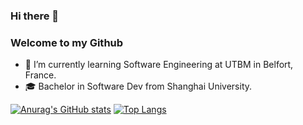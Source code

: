 ### Hi there 👋
### Welcome to my Github

- 🌱 I’m currently learning Software Engineering at UTBM in Belfort, France.
- 🎓 Bachelor in Software Dev from Shanghai University.


[![Anurag's GitHub stats](https://github-readme-stats.vercel.app/api?username=Pas0412&?theme=Gradient)](https://github.com/anuraghazra/github-readme-stats)
[![Top Langs](https://github-readme-stats.vercel.app/api/top-langs/?username=Pas0412)](https://github.com/anuraghazra/github-readme-stats)



<!--
**Pas0412/Pas0412** is a ✨ _special_ ✨ repository because its `README.md` (this file) appears on your GitHub profile.

Here are some ideas to get you started:

- 🔭 I’m currently working on ...
- 🌱 I’m currently learning ...
- 👯 I’m looking to collaborate on ...
- 🤔 I’m looking for help with ...
- 💬 Ask me about ...
- 📫 How to reach me: ...
- 😄 Pronouns: ...
- ⚡ Fun fact: ...
-->
